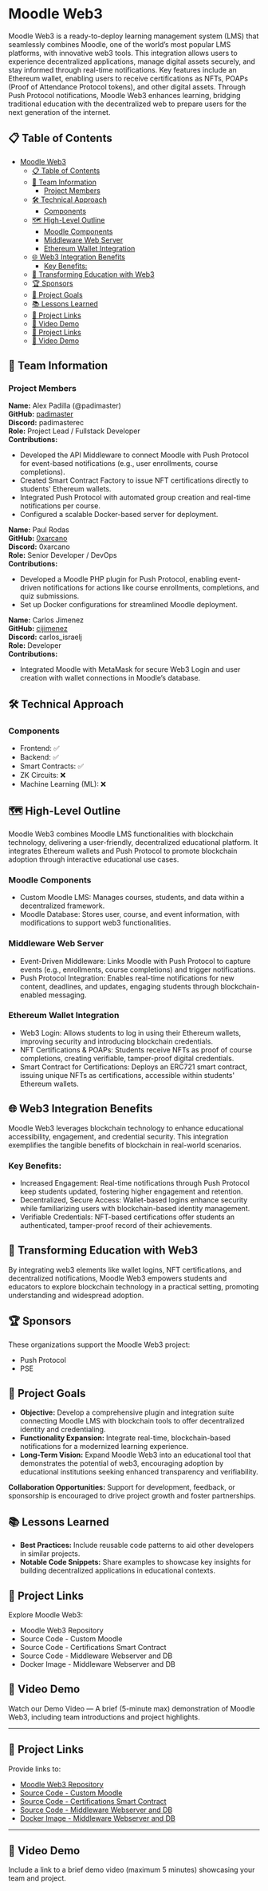 # Moodle Web3
Moodle Web3 is a ready-to-deploy learning management system (LMS) that seamlessly combines Moodle, one of the world’s most popular LMS platforms, with innovative web3 tools. This integration allows users to experience decentralized applications, manage digital assets securely, and stay informed through real-time notifications. Key features include an Ethereum wallet, enabling users to receive certifications as NFTs, POAPs (Proof of Attendance Protocol tokens), and other digital assets. Through Push Protocol notifications, Moodle Web3 enhances learning, bridging traditional education with the decentralized web to prepare users for the next generation of the internet.

## 📋 Table of Contents
- [Moodle Web3](#moodle-web3)
  - [📋 Table of Contents](#-table-of-contents)
  - [👥 Team Information](#-team-information)
    - [Project Members](#project-members)
  - [🛠 Technical Approach](#-technical-approach)
    - [Components](#components)
  - [🗺 High-Level Outline](#-high-level-outline)
    - [Moodle Components](#moodle-components)
    - [Middleware Web Server](#middleware-web-server)
    - [Ethereum Wallet Integration](#ethereum-wallet-integration)
  - [🌐 Web3 Integration Benefits](#-web3-integration-benefits)
    - [Key Benefits:](#key-benefits)
  - [🌟 Transforming Education with Web3](#-transforming-education-with-web3)
  - [🏆 Sponsors](#-sponsors)
  - [🎯 Project Goals](#-project-goals)
  - [📚 Lessons Learned](#-lessons-learned)
  - [🔗 Project Links](#-project-links)
  - [🎥 Video Demo](#-video-demo)
  - [🔗 Project Links](#-project-links-1)
  - [🎥 Video Demo](#-video-demo-1)

## 👥 Team Information
### Project Members
**Name:** Alex Padilla (@padimaster)  
**GitHub:** [padimaster](https://github.com/padimaster)  
**Discord:** padimasterec  
**Role:** Project Lead / Fullstack Developer  
**Contributions:**
- Developed the API Middleware to connect Moodle with Push Protocol for event-based notifications (e.g., user enrollments, course completions).
- Created Smart Contract Factory to issue NFT certifications directly to students' Ethereum wallets.
- Integrated Push Protocol with automated group creation and real-time notifications per course.
- Configured a scalable Docker-based server for deployment.

**Name:** Paul Rodas  
**GitHub:** [0xarcano](https://github.com/0xarcano)  
**Discord:** 0xarcano  
**Role:** Senior Developer / DevOps  
**Contributions:**
- Developed a Moodle PHP plugin for Push Protocol, enabling event-driven notifications for actions like course enrollments, completions, and quiz submissions.
- Set up Docker configurations for streamlined Moodle deployment.

**Name:** Carlos Jimenez  
**GitHub:** [cijimenez](https://github.com/cijimenez)  
**Discord:** carlos_israelj  
**Role:** Developer  
**Contributions:**
- Integrated Moodle with MetaMask for secure Web3 Login and user creation with wallet connections in Moodle’s database.

## 🛠 Technical Approach
### Components
- Frontend: ✅
- Backend: ✅
- Smart Contracts: ✅
- ZK Circuits: ❌
- Machine Learning (ML): ❌

## 🗺 High-Level Outline
Moodle Web3 combines Moodle LMS functionalities with blockchain technology, delivering a user-friendly, decentralized educational platform. It integrates Ethereum wallets and Push Protocol to promote blockchain adoption through interactive educational use cases.

### Moodle Components
- Custom Moodle LMS: Manages courses, students, and data within a decentralized framework.
- Moodle Database: Stores user, course, and event information, with modifications to support web3 functionalities.

### Middleware Web Server
- Event-Driven Middleware: Links Moodle with Push Protocol to capture events (e.g., enrollments, course completions) and trigger notifications.
- Push Protocol Integration: Enables real-time notifications for new content, deadlines, and updates, engaging students through blockchain-enabled messaging.

### Ethereum Wallet Integration
- Web3 Login: Allows students to log in using their Ethereum wallets, improving security and introducing blockchain credentials.
- NFT Certifications & POAPs: Students receive NFTs as proof of course completions, creating verifiable, tamper-proof digital credentials.
- Smart Contract for Certifications: Deploys an ERC721 smart contract, issuing unique NFTs as certifications, accessible within students' Ethereum wallets.

## 🌐 Web3 Integration Benefits
Moodle Web3 leverages blockchain technology to enhance educational accessibility, engagement, and credential security. This integration exemplifies the tangible benefits of blockchain in real-world scenarios.

### Key Benefits:
- Increased Engagement: Real-time notifications through Push Protocol keep students updated, fostering higher engagement and retention.
- Decentralized, Secure Access: Wallet-based logins enhance security while familiarizing users with blockchain-based identity management.
- Verifiable Credentials: NFT-based certifications offer students an authenticated, tamper-proof record of their achievements.

## 🌟 Transforming Education with Web3
By integrating web3 elements like wallet logins, NFT certifications, and decentralized notifications, Moodle Web3 empowers students and educators to explore blockchain technology in a practical setting, promoting understanding and widespread adoption.

## 🏆 Sponsors
These organizations support the Moodle Web3 project:
- Push Protocol
- PSE

## 🎯 Project Goals
- **Objective:** Develop a comprehensive plugin and integration suite connecting Moodle LMS with blockchain tools to offer decentralized identity and credentialing.
- **Functionality Expansion:** Integrate real-time, blockchain-based notifications for a modernized learning experience.
- **Long-Term Vision:** Expand Moodle Web3 into an educational tool that demonstrates the potential of web3, encouraging adoption by educational institutions seeking enhanced transparency and verifiability.

**Collaboration Opportunities:** Support for development, feedback, or sponsorship is encouraged to drive project growth and foster partnerships.

## 📚 Lessons Learned
- **Best Practices:** Include reusable code patterns to aid other developers in similar projects.
- **Notable Code Snippets:** Share examples to showcase key insights for building decentralized applications in educational contexts.

## 🔗 Project Links
Explore Moodle Web3:
- Moodle Web3 Repository
- Source Code - Custom Moodle
- Source Code - Certifications Smart Contract
- Source Code - Middleware Webserver and DB
- Docker Image - Middleware Webserver and DB

## 🎥 Video Demo
Watch our Demo Video — A brief (5-minute max) demonstration of Moodle Web3, including team introductions and project highlights.

---

## 🔗 Project Links

Provide links to:
- [Moodle Web3 Repository](https://github.com/Privacy-Lab-Latam-Builders/moodle-web3)
- [Source Code - Custom Moodle](https://github.com/Privacy-Lab-Latam-Builders/moodle)
- [Source Code - Certifications Smart Contract](https://github.com/padimaster/certifications-smart-contract)
- [Source Code - Middleware Webserver and DB](https://github.com/padimaster/moodle-web3)
- [Docker Image - Middleware Webserver and DB](https://hub.docker.com/repository/docker/padimaster/moodle-push/general)

---

## 🎥 Video Demo

Include a link to a brief demo video (maximum 5 minutes) showcasing your team and project.
